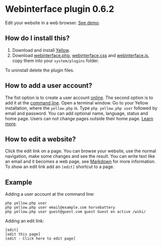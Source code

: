 Webinterface plugin 0.6.2
=========================
Edit your website in a web browser. [See demo](http://demo.datenstrom.se/).

How do I install this?
----------------------
1. Download and install [Yellow](https://github.com/datenstrom/yellow/).  
3. Download [webinterface.php](webinterface.php?raw=true), [webinterface.css](webinterface.css?raw=true) and [webinterface.js](webinterface.js?raw=true), copy them into your `system/plugins` folder.  

To uninstall delete the plugin files.

How to add a user account?
-------------------------
The fist option is to create a user account [online](https://demo.datenstrom.se/tests/new-user). The second option is to add it at the [command line](https://github.com/datenstrom/yellow-extensions/tree/master/plugins/commandline). Open a terminal window. Go to your Yellow installation, where the `yellow.php` is. Type `php yellow.php user` followed by email and password. You can add  optional  name, language, status and home page. Users can not change pages outside their home page. [Learn more](https://github.com/datenstrom/yellow/wiki/How-to-add-a-user-account).

How to edit a website?
----------------------
Click the edit link on a page. You can browse your website, use the normal navigation, make some changes and see the result. You can write text like an email and it becomes a web page, see [Markdown](https://github.com/datenstrom/yellow-extensions/tree/master/plugins/markdown) for more information. To show an edit link add an `[edit]` shortcut to a page.

Example
-------
Adding a user account at the command line:
 
`php yellow.php user`  
`php yellow.php user email@example.com horsebattery`  
`php yellow.php user guest@guest.com guest Guest en active /wiki/`  

Adding an edit link:

    [edit]
    [edit this page]
    [edit - Click here to edit page]
